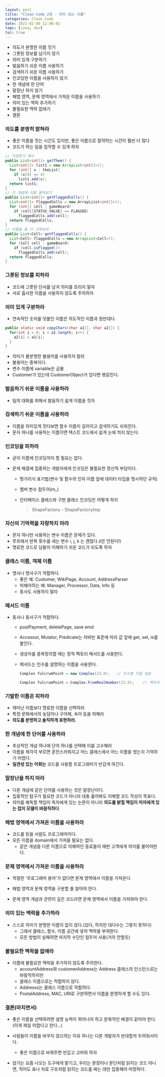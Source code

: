 ```yaml
---
layout: post
title: "Clean Code 2장 - 의미 있는 이름"
categories: Clean_Code
date: 2021-02-08 12:00:02
tags: [java, dev]
toc: true
---
```


- 의도가 분명한 이름 짓기
- 그릇된 정보를 남기지 않기
- 의미 있게 구분하기
- 발음하기 쉬운 이름 사용하기
- 검색하기 쉬운 이름 사용하기
- 인코딩한 이름을 사용하지 않기
- 한 개념에 한 단어
- 말장난 하지 않기
- 해법 영역, 문제 영역에서 가져온 이름을 사용하기
- 의미 있는 맥락 추가하기
- 불필요한 맥락 없애기
- 결론



### 의도를 분명히 밝혀라

- 좋은 이름을 짓는 시간도 있지만, 좋은 이름으로 절약하는 시간이 훨씬 더 많다
- 코드가 하는 일을 짐작할 수 있게 하자

```java
// 지뢰찾기 예시
public List<int[]> getThem() {
  List<int[]> list1 = new ArrayList<int[]>();
  for (int[] x : theList)
    if (x[0] == 4)
      list1.add(x);
  return list1;
}
// 각 개념에 이름 붙여보기
public List<int[]> getFlaggedCells() {
  List<int[]> flaggedCells = new ArrayLiist<int[]>();
  for (int[] cell : gameBoard)
    if (cell[STATUS_VALUE] == FLAGGED)
      flaggedCells.add(cell);
  return flaggedCells;
}
// 이름을 좀 더 고쳐보자
public List<Cell> getFlaggedCells() {
  List<Cell> flaggedCells = new ArrayList<Cell>();
  for (Cell cell : gameBoard)
    if (cell.isFlagged())
      flaggedCells.add(cell);
  return flaggedCells;
}
```





### 그릇된 정보를 피하라

- 코드에 그릇된 단서를 남겨 의미를 흐리지 말자
- 서로 흡사한 이름을 사용하지 않도록 주의하자



### 의미 있게 구분하라

- 연속적인 숫자를 덧붙인 이름은 의도적인 이름과 정반대다.

```java
public static void copyChars(char a1[], char a2[]) {
  for(int i = 0; i < a1.length; i++) {
    a2[i] = a1[i];
  }
}
```

- 의미가 불분명한 불용어를 사용하지 말라
- 불용어는 중복이다.
- 변수 이름에 variable은 금물
- Customer가 있는데 CustomerObject가 있다면 헷갈린다.



### 발음하기 쉬운 이름을 사용하라

- 팀의 대화를 위해서 발음하기 쉽게 이름을 짓자



### 검색하기 쉬운 이름을 사용하라

- 이름을 의미있게 짓다보면 함수 이름이 길어지고 검색하기도 쉬워진다.
- 문자 하나를 사용하는 이름이면 텍스트 코드에서 쉽게 눈에 띄지 않는다.



### 인코딩을 피하라

- 굳이 이름에 인코딩까지 할 필요는 없다.

- 문제 해결에 집중하는 개발자에게 인코딩은 불필요한 정신적 부담이다.

  - 헝가리식 표기법(변수 및 함수의 인자 이름 앞에 데이터 타입을 명시하던 규칙)

  - 멤버 변수 접두어(m_)

  - 인터페이스 클래스와 구현 클래스 인코딩은 어떻게 하지

    > ShapeFactory - ShapeFactoryImp



### 자신의 기억력을 자랑하지 마라

- 문자 하나만 사용하는 변수 이름은 문제가 있다.
- 루프에서 반복 횟수를 세는 변수 i, j, k 는 괜찮다.(l은 안된다!)
- 명료한 코드로 남들이 이해하기 쉬운 코드가 되도록 하자



### 클래스 이름, 객체 이름

- 명사나 명사구가 적합하다.
  - 좋은 예: Customer, WikiPage, Account, AddressParser
  - 피해야하는 예: Manager, Processor, Data, Info 등
  - 동사도 사용하지 말라



### 메서드 이름

- 동사나 동사구가 적합하다.

  - postPayment, deletePage, save emd

  - Accessor, Mutator, Predicate는 자바빈 표준에 따라 값 앞에 get, set, is를 붙인다.

  - 생성자를 중복정의할 때는 정적 팩토리 메서드를 사용한다.

  - 메서드는 인수를 설명하는 이름을 사용한다.

    ```java
    Complex fulcrumPoint = new Complex(23.0);	// 인수를 직접 넣음
    
    Complex fulcrumPoint = Complex.FromRealNumber(23.0);	// 팩토리 메서드 사용하여 인수 넣음
    ```



### 기발한 이름은 피하라

- 재미난 이름보다 명료한 이름을 선택하라
- 특정 문화에서의 농담이나 구어체, 속어 등을 피해라
- **의도를 분명하고 솔직하게 표현하라.**



### 한 개념에 한 단어를 사용하라

- 추상적인 개념 하나에 단어 하나를 선택해 이를 고수해라
- 이름을 제각각 부르면 혼란스러워지고 어느 클래스에서 어느 이름을 썼는지 기억하기 어렵다.
- **일관성 있는 어휘는** 코드를 사용할 프로그래머가 반갑게 여긴다.



### 말장난을 하지 마라

- 다른 개념에 같은 단어를 사용하는 것은 말장난이다.
- 집중적인 탐구가 필요한 코드가 아니라 대충 훑어봐도 이해할 코드 작성이 목표다.
- 의미를 해독할 책임이 독자에게 있는 논문이 아니라 **의도를 밝힐 책임이 저자에게 있는 잡지 모델이 바람직하다**



### 해법 영역에서 가져온 이름을 사용하라

- 코드를 읽을 사람도 프로그래머이다.
- 모든 이름을 domain에서 가져올 필요는 없다.
  - 같은 개념을 다른 이름으로 이해하던 동료들이 매번 고객에게 의미를 물어야한다.



### 문제 영역에서 가져온 이름을 사용하라

- 적절한 '프로그래머 용어'가 없다면 문제 영역에서 이름을 가져온다.
- 해법 영역과 문제 영역을 구분할 줄 알아야 한다.

- 문제 영역 개념과 관련이 깊은 코드라면 문제 영역에서 이름을 가져와야 한다.



### 의미 있는 맥락을 추가하라

- 스스로 의미가 분명한 이름이 없지 않다.(있다, 하지만 대다수는 그렇지 못하다)
  - 그래서 클래스, 함수, 이름 공간에 넣어 맥락을 부여한다.
  - 모든 방법이 실패하면 마지막 수단인 접두어 사용(거의 안할듯)



### 불필요한 맥락을 없애라

- 이름에 불필요한 맥락을 추가하지 않도록 주의한다.
  - accountAddress와 customerAddress는 Address 클래스의 인스턴스로는 바람직하지만
  - 클래스 이름으로는 적합하지 않다.
  - Addresss는 클래스 이름으로 적합하다.
  - PostalAddress, MAC, URI로 구분하면서 이름을 분명하게 할 수도 있다.



### 결론(마치면서)

- 좋은 이름을 선택하려면 설명 능력이 뛰어나야 하고 문화적인 배경이 같아야 한다. (이게 제일 어렵다고 한다...)

- 사람들이 이름을 바꾸지 않으려는 이유 하나는 다른 개발자가 반대할까 두려워서이다.
  - 좋은 이름으로 바꿔주면 반갑고 고마워 하자
- 암기는 요즘 나오는 도구에게 맡기고, 우리는 문장이나 문단처럼 읽히는 코드 아니면, 적어도 표나 자료 구조처럼 읽히는 코드를 짜는 데만 집중해야 마땅하다.

